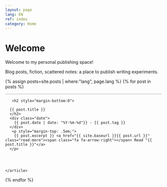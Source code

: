 ```yaml
---
layout: page
lang: EN
ref: index
category: Home
---
```


<h1>Welcome</h1>



 Welcome to my personal publishing space!
 
 Blog posts, fiction, scattered notes: a place to publish writing experiments.

<div class="posts">
  

  {% assign posts=site.posts | where:"lang", page.lang %}
  {% for post in posts %}
    <article class="post" style="border-top: 2px solid #ccc;">

       <h2 style="margin-bottom:0">
   
      {{ post.title }}
      </h2>
      <div class="date">
        {{ post.date | date: "%Y-%m-%d"}} - {{ post.tag }}
      </div>
       <p style="margin-top: .5em;">
        {{ post.excerpt }} <a href="{{ site.baseurl }}{{ post.url }}" class="read-more"><span class="fa fa-arrow-right"></span> Read "{{ post.title }}"</a>
      </p>


  

    </article>
  {% endfor %}
</div>
